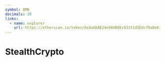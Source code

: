 ```yaml
---
symbol: QMN
decimals: 18
links:
  - name: explorer
    url: https://etherscan.io/token/0xda6bAE24e98dB8Ec03151d5Edcf9aDe67e442B6D
---
```


# StealthCrypto
